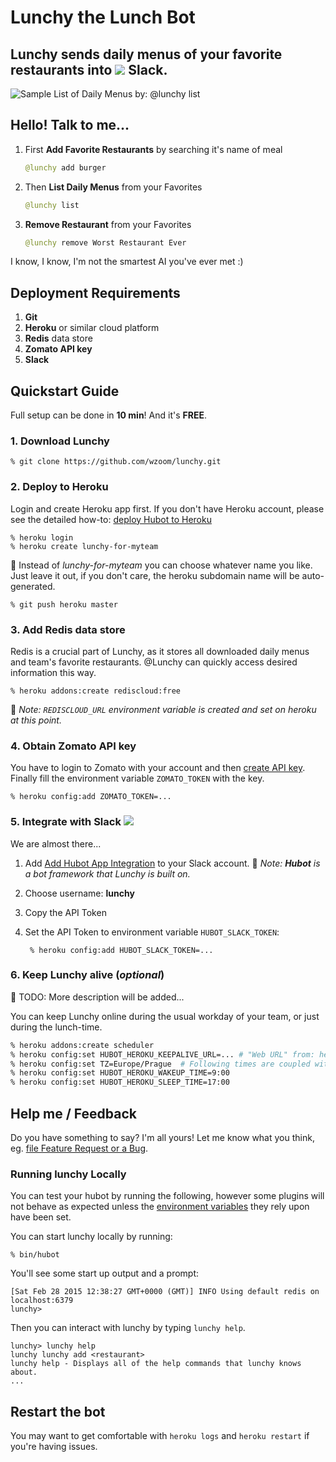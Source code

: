 # Lunchy the Lunch Bot

## Lunchy sends daily menus of your favorite restaurants into  ![](https://cdn-images-1.medium.com/fit/c/32/32/1*TiKyhAN2gx4PpbOsiBhYcw.png) Slack.

![Sample List of Daily Menus by: @lunchy list](../docs/images/slack-screenshot.png)

## Hello! Talk to me...


1. First **Add Favorite Restaurants** by searching it's name of meal

	```java
    @lunchy add burger
    ```
    
2. Then **List Daily Menus** from your Favorites

	```java
	@lunchy list
    ```
    
3. **Remove Restaurant** from your Favorites

	```java
	@lunchy remove Worst Restaurant Ever
    ```

I know, I know, I'm not the smartest AI you've ever met :)

## Deployment Requirements

1. **Git**
1. **Heroku** or similar cloud platform
2. **Redis** data store
3. **Zomato API key**
4. **Slack**


## Quickstart Guide

Full setup can be done in **10 min**! And it's **FREE**.

### 1. Download Lunchy

	% git clone https://github.com/wzoom/lunchy.git


### 2. Deploy to Heroku

Login and create Heroku app first. If you don't have Heroku account, please see the detailed how-to: [deploy Hubot to Heroku](https://github.com/github/hubot/blob/master/docs/deploying/heroku.md)

    % heroku login
    % heroku create lunchy-for-myteam
:blue_book: Instead of *lunchy-for-myteam* you can choose whatever name you like. Just leave it out, if you don't care, the heroku subdomain name will be auto-generated.

	% git push heroku master


    
### 3. Add Redis data store 

Redis is a crucial part of Lunchy, as it stores all downloaded daily menus and team's favorite restaurants. @Lunchy can quickly access desired information this way.

	% heroku addons:create rediscloud:free
    
:blue_book: *Note: `REDISCLOUD_URL` environment variable is created and set on heroku at this point.*
    
### 4. Obtain Zomato API key
You have to login to Zomato with your account and then [create API key](https://developers.zomato.com/api). Finally fill the environment variable `ZOMATO_TOKEN` with the key.

    % heroku config:add ZOMATO_TOKEN=...


### 5. Integrate with Slack ![](https://cdn-images-1.medium.com/fit/c/32/32/1*TiKyhAN2gx4PpbOsiBhYcw.png)
We are almost there...
1. Add [Add Hubot App Integration](https://slack.com/apps/A0F7XDU93-hubot) to your Slack account. :blue_book: *Note: **Hubot** is a bot framework that Lunchy is built on.*    
2. Choose username: **lunchy**
3. Copy the API Token
4. Set the API Token to environment variable `HUBOT_SLACK_TOKEN`:

		% heroku config:add HUBOT_SLACK_TOKEN=...


### 6. Keep Lunchy alive (*optional*)
:construction: TODO: More description will be added...

You can keep Lunchy online during the usual workday of your team, or just during the lunch-time.

```bash
% heroku addons:create scheduler
% heroku config:set HUBOT_HEROKU_KEEPALIVE_URL=... # "Web URL" from: heroku apps:info
% heroku config:set TZ=Europe/Prague  # Following times are coupled with the Timezone
% heroku config:set HUBOT_HEROKU_WAKEUP_TIME=9:00
% heroku config:set HUBOT_HEROKU_SLEEP_TIME=17:00
```


## Help me / Feedback
Do you have something to say? I'm all yours! Let me know what you think, eg. [file Feature Request or a Bug](issues/new).


### Running lunchy Locally

You can test your hubot by running the following, however some plugins will not
behave as expected unless the [environment variables](#configuration) they rely
upon have been set.

You can start lunchy locally by running:

    % bin/hubot

You'll see some start up output and a prompt:
	
	[Sat Feb 28 2015 12:38:27 GMT+0000 (GMT)] INFO Using default redis on localhost:6379
    lunchy>

Then you can interact with lunchy by typing `lunchy help`.

    lunchy> lunchy help
    lunchy lunchy add <restaurant>
    lunchy help - Displays all of the help commands that lunchy knows about.
    ...


## Restart the bot

You may want to get comfortable with `heroku logs` and `heroku restart` if
you're having issues.
